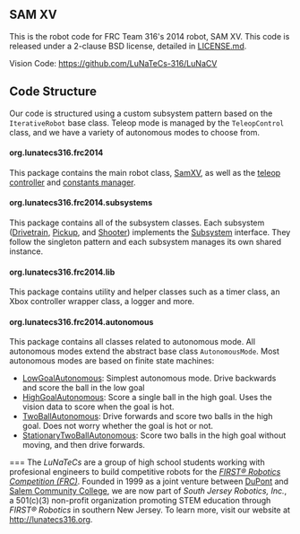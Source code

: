 ## SAM XV

This is the robot code for FRC Team 316's 2014 robot, SAM XV. This code is released under a 2-clause BSD license, detailed in [LICENSE.md](LICENSE.md).

Vision Code: https://github.com/LuNaTeCs-316/LuNaCV

## Code Structure
Our code is structured using a custom subsystem pattern based on the `IterativeRobot` base class. Teleop mode is managed by the `TeleopControl` class, and we have a variety of autonomous modes to choose from.

#### org.lunatecs316.frc2014
This package contains the main robot class, [SamXV][], as well as the [teleop controller][TeleopControl] and [constants manager][Constants].

#### org.lunatecs316.frc2014.subsystems
This package contains all of the subsystem classes. Each subsystem ([Drivetrain][], [Pickup][], and [Shooter][]) implements the [Subsystem][] interface. They follow the singleton pattern and each subsystem manages its own shared instance.

#### org.lunatecs316.frc2014.lib
This package contains utility and helper classes such as a timer class, an Xbox controller wrapper class, a logger and more.

#### org.lunatecs316.frc2014.autonomous
This package contains all classes related to autonomous mode. All autonomous modes extend the abstract base class `AutonomousMode`. Most autonomous modes are based on finite state machines:
- [LowGoalAutonomous][]: Simplest autonomous mode. Drive backwards and score the ball in the low goal
- [HighGoalAutonomous][]: Score a single ball in the high goal. Uses the vision data to score when the goal is hot.
- [TwoBallAutonomous][]: Drive forwards and score two balls in the high goal. Does not worry whether the goal is hot or not.
- [StationaryTwoBallAutonomous][]: Score two balls in the high goal without moving, and then drive forwards.

===
The _LuNaTeCs_ are a group of high school students working with profesional engineers to build competitive robots for the [_FIRST® Robotics Competition (FRC)_](http://usfirst.org). Founded in 1999 as a joint venture between [DuPont](http://www.dupont.com/) and [Salem Community College](http://www.salemcc.edu), we are now part of _South Jersey Robotics, Inc._, a 501(c)(3) non-profit organization promoting STEM education through _FIRST® Robotics_ in southern New Jersey. To learn more, visit our website at http://lunatecs316.org.

[SamXV]:                       src/org/lunatecs316/frc2014/SamXV.java
[TeleopControl]:               src/org/lunatecs316/frc2014/TeleopControl.java
[Constants]:                   src/org/lunatecs316/frc2014/Constants.java
[Subsystem]:                   src/org/lunatecs316/frc2014/subsystems/Subsystem.java
[Drivetrain]:                  src/org/lunatecs316/frc2014/subsystems/Drivetrain.java
[Pickup]:                      src/org/lunatecs316/frc2014/subsystems/Pickup.java
[Shooter]:                     src/org/lunatecs316/frc2014/subsystems/Shooter.java
[LowGoalAutonomous]:           src/org/lunatecs316/frc2014/autonomous/LowGoalAutonomous.java
[HighGoalAutonomous]:          src/org/lunatecs316/frc2014/autonomous/HighGoalAutonomous.java
[TwoBallAutonomous]:           src/org/lunatecs316/frc2014/autonomous/TwoBallAutonomous.java
[StationaryTwoBallAutonomous]: src/org/lunatecs316/frc2014/autonomous/StationaryTwoBallAutonomous.java

